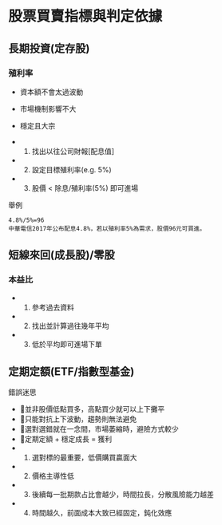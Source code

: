 股票買賣指標與判定依據
======
## 長期投資(定存股)
### 殖利率
+ 資本額不會太過波動
+ 市場機制影響不大
+ 穩定且大宗

+ 1. 找出以往公司財報[配息值]
+ 2. 設定目標殖利率(e.g. 5%)
+ 3. 股價 < 除息/殖利率(5%) 即可進場

舉例
```
4.8%/5%=96 
中華電信2017年公布配息4.8%，若以殖利率5%為需求，股價96元可買進。
```
## 短線來回(成長股)/零股
### 本益比
+ 1. 參考過去資料
+ 2. 找出並計算過往幾年平均
+ 3. 低於平均即可進場下單

## 定期定額(ETF/指數型基金)
錯誤迷思
+ 📌並非股價低點買多，高點買少就可以上下攤平
+ 📌只能對抗上下波動，趨勢則無法避免
+ 📌選對選錯就在一念間，市場萎縮時，避險方式較少
+ 📌定期定額 + 穩定成長 = 獲利
+ 1. 選對標的最重要，低價購買贏面大
+ 2. 價格主導性低
+ 3. 後續每一批期款占比會越少，時間拉長，分散風險能力越差
+ 4. 時間越久，前面成本大致已經固定，鈍化效應
